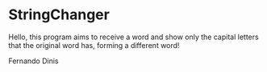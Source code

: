 # StringChanger

Hello, this program aims to receive a word and show only the capital letters that the original word has, forming a different word!

Fernando Dinis
